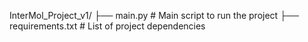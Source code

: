 InterMol_Project_v1/ 
├── main.py              # Main script to run the project
├── requirements.txt     # List of project dependencies
